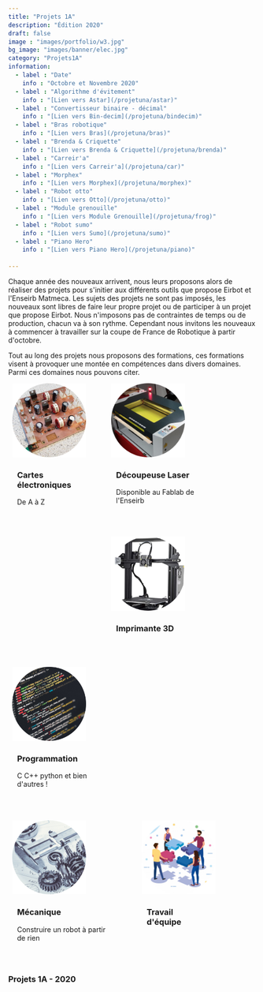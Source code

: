 ```yaml
---
title: "Projets 1A"
description: "Édition 2020"
draft: false
image : "images/portfolio/w3.jpg"
bg_image: "images/banner/elec.jpg"
category: "Projets1A"
information:
  - label : "Date"
    info : "Octobre et Novembre 2020"
  - label : "Algorithme d'évitement"
    info : "[Lien vers Astar](/projetuna/astar)"
  - label : "Convertisseur binaire - décimal"
    info : "[Lien vers Bin-decim](/projetuna/bindecim)"
  - label : "Bras robotique"
    info : "[Lien vers Bras](/projetuna/bras)"
  - label : "Brenda & Criquette"
    info : "[Lien vers Brenda & Criquette](/projetuna/brenda)"
  - label : "Carreir'a"
    info : "[Lien vers Carreir'a](/projetuna/car)"
  - label : "Morphex"
    info : "[Lien vers Morphex](/projetuna/morphex)"
  - label : "Robot otto"
    info : "[Lien vers Otto](/projetuna/otto)"
  - label : "Module grenouille"
    info : "[Lien vers Module Grenouille](/projetuna/frog)"
  - label : "Robot sumo"
    info : "[Lien vers Sumo](/projetuna/sumo)"
  - label : "Piano Hero"
    info : "[Lien vers Piano Hero](/projetuna/piano)"

---
```


Chaque année des nouveaux arrivent, nous leurs proposons alors de réaliser des
projets pour s'initier aux différents outils que propose Eirbot et l'Enseirb
Matmeca. Les sujets des projets ne sont pas imposés, les nouveaux sont libres de
faire leur propre projet ou de participer à un projet que propose Eirbot. Nous
n'imposons pas de contraintes de temps ou de production, chacun va à son
rythme. Cependant nous invitons les nouveaux à commencer à travailler sur la
coupe de France de Robotique à partir d'octobre. 

Tout au long des projets nous proposons des formations, ces formations visent à
provoquer une montée en compétences dans divers domaines. Parmi ces domaines
nous pouvons citer.


<!--------------->
<!-- HTML CARD -->
<!--------------->


<div class="card-container">
  <div class="card-deck flex-row flex-nowrap">
    <div class="card">
      <img
      src="/images/circle-alimentation.png" weight="150px" height="150px" onclick="window.open(this.src,'toolbar=0, location=0, directories=0, status=0, scrollbars=0, resizable=0, copyhistory=0, menuBar=0, width='+this.width+', height='+this.height);" />
        <div class="card-body">
          <h3 class="card-sub align-middle">Cartes électroniques</h3>
        <p class="time-card">De A à Z</p>
        </div><!-- END CARD-BODY -->
    </div><!-- END CARD -->
        </div>
  
  <div class="card-deck flex-row flex-nowrap">
    <div class="card">
      <img
      src="/images/circle-laser.png" weight="150px" height="150px" onclick="window.open(this.src,'toolbar=0, location=0, directories=0, status=0, scrollbars=0, resizable=0, copyhistory=0, menuBar=0, width='+this.width+', height='+this.height);" />
        <div class="card-body">
          <h3 class="card-sub align-middle">Découpeuse Laser</h3>
        <p class="time-card">Disponible au Fablab de l'Enseirb</p>
        </div><!-- END CARD-BODY -->
    </div><!-- END CARD -->
    </div>

<div class="card-deck flex-row flex-nowrap">
<div class="card">
      <img
      src="/images/circle-imprimante.png" weight="150px" height="150px" onclick="window.open(this.src,'toolbar=0, location=0, directories=0, status=0, scrollbars=0, resizable=0, copyhistory=0, menuBar=0, width='+this.width+', height='+this.height);" />
        <div class="card-body">
          <h3 class="card-sub align-middle">Imprimante 3D</h3>
        </div><!-- END CARD-BODY -->
    </div><!-- END CARD -->
    </div>
    </div>
    
    
<div class="card-container">
  <div class="card-deck flex-row flex-nowrap">
        <div class="card">
      <img
      src="/images/circle-programmation.png" weight="150px" height="150px" onclick="window.open(this.src,'toolbar=0, location=0, directories=0, status=0, scrollbars=0, resizable=0, copyhistory=0, menuBar=0, width='+this.width+', height='+this.height);" />
        <div class="card-body">
          <h3 class="card-sub align-middle">Programmation</h3>
          <p class="time-card">C C++ python et bien d'autres ! </p>
        </div><!-- END CARD-BODY -->
    </div><!-- END CARD -->
    </div><!-- END CARD -->
<div class="card-deck flex-row flex-nowrap">
        <div class="card">
      <img
      src="/images/circle-mecanique.png" weight="150px" height="150px"  />
        <div class="card-body">
          <h3 class="card-sub align-middle">Mécanique</h3>
                  <p class="time-card">Construire un robot à partir de rien</p>
        </div><!-- END CARD-BODY -->
    </div><!-- END CARD -->
    </div><!-- END CARD -->
    
<div class="card-deck flex-row flex-nowrap">
<div class="card">
      <img
      src="/images/circle-teamwork.png" weight="150px" height="150px" />
        <div class="card-body">
          <h3 class="card-sub align-middle"> Travail d'équipe</h3>
          <p class="time-card"></p>
        </div><!-- END CARD-BODY -->
    </div><!-- END CARD -->
</div><!-- END CARD DECK -->
</div><!-- END CONTAINER -->

<!-------------->
<!-- END HTML -->
<!-------------->


### Projets 1A - 2020



<style>
/* The flip card container - set the width and height to whatever you want. We have added the border property to demonstrate that the flip itself goes out of the box on hover (remove perspective if you don't want the 3D effect */
.flip-card {
  background-color: transparent;
  width: 300px;
  height: 200px;
  position: relative;
  float: left;
  perspective: 1000px; /* Remove this if you don't want the 3D effect */
}

/* This container is needed to position the front and back side */
.flip-card-inner {
  position: relative;
  width: 100%;
  height: 100%;
  text-align: center;
  transition: transform 0.8s;
  transform-style: preserve-3d;
}

/* Do an horizontal flip when you move the mouse over the flip box container */
.flip-card:hover .flip-card-inner {
  transform: rotateY(180deg);
}

/* Position the front and back side */
.flip-card-front, .flip-card-back {
  position: absolute;
  width: 100%;
  height: 100%;
  -webkit-backface-visibility: hidden; /* Safari */
  backface-visibility: hidden;
}

/* Style the front side (fallback if image is missing) */
.flip-card-front {
  background-color: #F5FAFA;
  color: black;
}

/* Style the back side */
.flip-card-back {
  background-color: #222729;
  color: #FFD700;
  transform: rotateY(180deg);
  border-radius:10px 10px ;
}

.card-container{
  width:100%;
  float: left ;
}

.card-body{
  width:80%;
  padding-left:10px;
  margin-top:10px;
  transition:.3s;
  -webkit-transition:.3s;
}

.card-deck{
  float:left;
margin-bottom:3.2rem;
margin-left:0.5rem;
    overflow-x: auto;
    -webkit-overflow-scrolling: touch;
}

.front-deck{
  padding-top:12rem;
}

.card{
  margin-right:16px;
  border:none;
  flex: 0 0 auto;
}

.card .card-body:first-of-type{
  border-top:0px;

}
</style>
